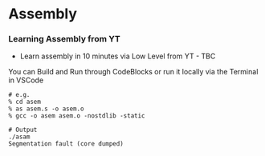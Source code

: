 # Assembly

### Learning Assembly from YT

- Learn assembly in 10 minutes via Low Level from YT - TBC

You can Build and Run through CodeBlocks or run it locally via the Terminal in VSCode
```
# e.g.
% cd asem
% as asem.s -o asem.o
% gcc -o asem asem.o -nostdlib -static

# Output
./asam
Segmentation fault (core dumped)
```

